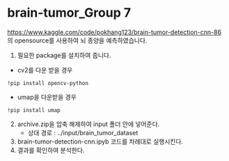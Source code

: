 # brain-tumor_Group 7

https://www.kaggle.com/code/pokhang123/brain-tumor-detection-cnn-86 의 opensource를 사용하여 뇌 종양을 예측하였습니다.

1. 필요한 package를 설치하여 줍니다.
  * cv2를 다운 받을 경우
  ```
  !pip install opencv-python
  ```
  * umap을 다운받을 경우
  ```
  !pip install umap
  ```
  
2. archive.zip을 압축 해제하여 input 폴더 안에 넣어준다.
   * 상대 경로 : ../input/brain_tumor_dataset  
3. brain-tumor-detection-cnn.ipyb 코드를 차례대로 실행시킨다.
4. 결과를 확인하여 분석한다.
